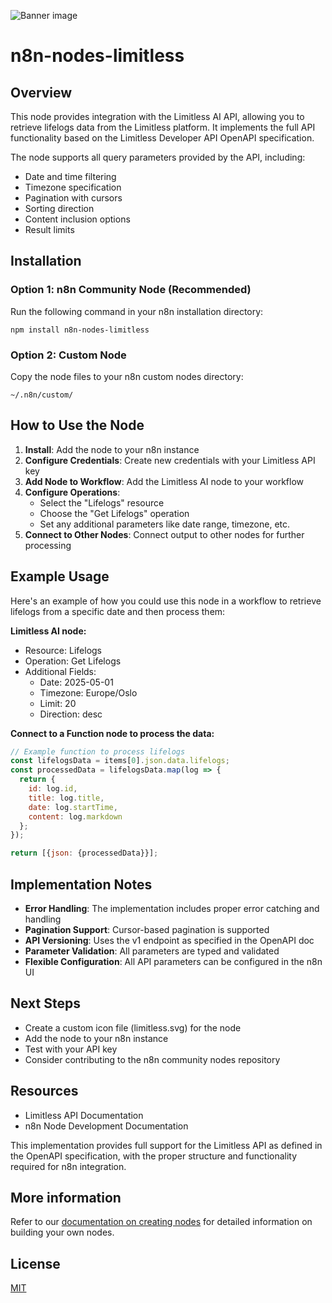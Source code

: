 ![Banner image](https://user-images.githubusercontent.com/10284570/173569848-c624317f-42b1-45a6-ab09-f0ea3c247648.png)

# n8n-nodes-limitless

## Overview

This node provides integration with the Limitless AI API, allowing you to retrieve lifelogs data from the Limitless platform. It implements the full API functionality based on the Limitless Developer API OpenAPI specification.

The node supports all query parameters provided by the API, including:

- Date and time filtering
- Timezone specification
- Pagination with cursors
- Sorting direction
- Content inclusion options
- Result limits

## Installation

### Option 1: n8n Community Node (Recommended)

Run the following command in your n8n installation directory:

```
npm install n8n-nodes-limitless
```

### Option 2: Custom Node

Copy the node files to your n8n custom nodes directory:

```
~/.n8n/custom/
```

## How to Use the Node
1.  **Install**: Add the node to your n8n instance
2.  **Configure Credentials**: Create new credentials with your Limitless API key
3.  **Add Node to Workflow**: Add the Limitless AI node to your workflow
4.  **Configure Operations**:
    *   Select the "Lifelogs" resource
    *   Choose the "Get Lifelogs" operation
    *   Set any additional parameters like date range, timezone, etc.
5.  **Connect to Other Nodes**: Connect output to other nodes for further processing

## Example Usage
Here's an example of how you could use this node in a workflow to retrieve lifelogs from a specific date and then process them:

**Limitless AI node:**

*   Resource: Lifelogs
*   Operation: Get Lifelogs
*   Additional Fields:
    *   Date: 2025-05-01
    *   Timezone: Europe/Oslo
    *   Limit: 20
    *   Direction: desc

**Connect to a Function node to process the data:**

```javascript
// Example function to process lifelogs
const lifelogsData = items[0].json.data.lifelogs;
const processedData = lifelogsData.map(log => {
  return {
    id: log.id,
    title: log.title,
    date: log.startTime,
    content: log.markdown
  };
});

return [{json: {processedData}}];
```

## Implementation Notes
*   **Error Handling**: The implementation includes proper error catching and handling
*   **Pagination Support**: Cursor-based pagination is supported
*   **API Versioning**: Uses the v1 endpoint as specified in the OpenAPI doc
*   **Parameter Validation**: All parameters are typed and validated
*   **Flexible Configuration**: All API parameters can be configured in the n8n UI

## Next Steps
*   Create a custom icon file (limitless.svg) for the node
*   Add the node to your n8n instance
*   Test with your API key
*   Consider contributing to the n8n community nodes repository

## Resources
*   Limitless API Documentation
*   n8n Node Development Documentation

This implementation provides full support for the Limitless API as defined in the OpenAPI specification, with the proper structure and functionality required for n8n integration.

## More information

Refer to our [documentation on creating nodes](https://docs.n8n.io/integrations/creating-nodes/) for detailed information on building your own nodes.

## License

[MIT](https://github.com/n8n-io/n8n-nodes-starter/blob/master/LICENSE.md)
